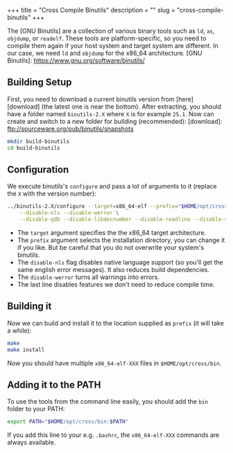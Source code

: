 +++
title = "Cross Compile Binutils"
description = ""
slug = "cross-compile-binutils"
+++

The [GNU Binutils] are a collection of various binary tools such as `ld`, `as`, `objdump`, or `readelf`. These tools are platform-specific, so you need to compile them again if your host system and target system are different. In our case, we need `ld` and `objdump` for the x86_64 architecture.
[GNU Binutils]: https://www.gnu.org/software/binutils/

## Building Setup
First, you need to download a current binutils version from [here][download] \(the latest one is near the bottom). After extracting, you should have a folder named `binutils-2.X` where `X` is for example `25.1`. Now can create and switch to a new folder for building (recommended):
[download]: ftp://sourceware.org/pub/binutils/snapshots

```bash
mkdir build-binutils
cd build-binutils
```

## Configuration
We execute binutils's `configure` and pass a lot of arguments to it (replace the `X` with the version number):

```bash
../binutils-2.X/configure --target=x86_64-elf --prefix="$HOME/opt/cross" \
    --disable-nls --disable-werror \
    --disable-gdb --disable-libdecnumber --disable-readline --disable-sim
```
- The `target` argument specifies the the x86_64 target architecture.
- The `prefix` argument selects the installation directory, you can change it if you like. But be careful that you do not overwrite your system's binutils.
- The `disable-nls` flag disables native language support (so you'll get the same english error messages). It also reduces build dependencies.
- The `disable-werror` turns all warnings into errors.
- The last line disables features we don't need to reduce compile time.

## Building it
Now we can build and install it to the location supplied as `prefix` (it will take a while):

```bash
make
make install
```
Now you should have multiple `x86_64-elf-XXX` files in `$HOME/opt/cross/bin`.

## Adding it to the PATH
To use the tools from the command line easily, you should add the `bin` folder to your PATH:

```bash
export PATH="$HOME/opt/cross/bin:$PATH"
```
If you add this line to your e.g. `.bashrc`, the `x86_64-elf-XXX` commands are always available.
